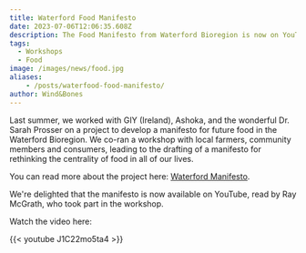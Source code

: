 ```yaml
---
title: Waterford Food Manifesto
date: 2023-07-06T12:06:35.608Z
description: The Food Manifesto from Waterford Bioregion is now on YouTube.
tags:
  - Workshops
  - Food
image: /images/news/food.jpg
aliases:
	- /posts/waterfood-food-manifesto/
author: Wind&Bones
---
```

Last summer, we worked with GIY (Ireland), Ashoka, and the wonderful Dr. Sarah Prosser on a project to develop a manifesto for future food in the Waterford Bioregion. We co-ran a workshop with local farmers, community members and consumers, leading to the drafting of a manifesto for rethinking the centrality of food in all of our lives.

You can read more about the project here: [Waterford Manifesto](https://www.windandbones.com/projects/waterford-manifesto/). 

We're delighted that the manifesto is now available on YouTube, read by Ray McGrath, who took part in the workshop.

Watch the video here:

{{< youtube J1C22mo5ta4 >}}